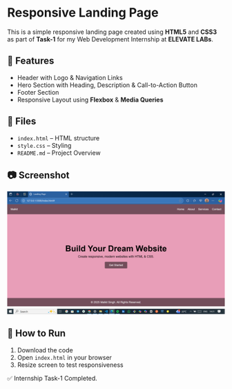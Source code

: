 # Responsive Landing Page

This is a simple responsive landing page created using **HTML5** and **CSS3** as part of **Task-1** for my Web Development Internship at **ELEVATE LABs**.

## 🚀 Features
- Header with Logo & Navigation Links
- Hero Section with Heading, Description & Call-to-Action Button
- Footer Section
- Responsive Layout using **Flexbox** & **Media Queries**

## 📁 Files
- `index.html` – HTML structure
- `style.css` – Styling
- `README.md` – Project Overview

## 📷 Screenshot

![Landing Page Screenshot](Screenshot/landingpage.png)


## 📌 How to Run
1. Download the code  
2. Open `index.html` in your browser  
3. Resize screen to test responsiveness



✅ Internship Task-1 Completed.
